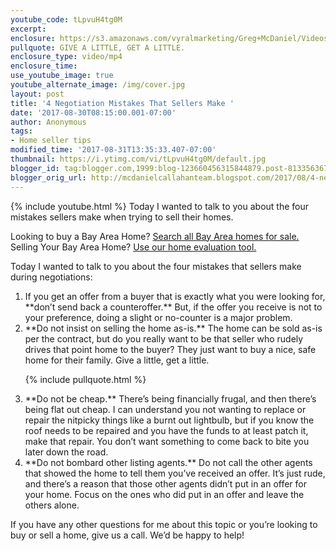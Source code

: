 ```yaml
---
youtube_code: tLpvuH4tg0M
excerpt:
enclosure: https://s3.amazonaws.com/vyralmarketing/Greg+McDaniel/Videos/2017/Bay+Area+Real+Estate+Agent-+4+Seller+Mistake+%252B+Event+Announcement.mp4
pullquote: GIVE A LITTLE, GET A LITTLE.
enclosure_type: video/mp4
enclosure_time:
use_youtube_image: true
youtube_alternate_image: /img/cover.jpg
layout: post
title: '4 Negotiation Mistakes That Sellers Make '
date: '2017-08-30T08:15:00.001-07:00'
author: Anonymous
tags:
- Home seller tips
modified_time: '2017-08-31T13:35:33.407-07:00'
thumbnail: https://i.ytimg.com/vi/tLpvuH4tg0M/default.jpg
blogger_id: tag:blogger.com,1999:blog-123660456315844879.post-8133563676017273143
blogger_orig_url: http://mcdanielcallahanteam.blogspot.com/2017/08/4-negotiation-mistakes-that-sellers-make.html
---
```

{% include youtube.html %}
Today I wanted to talk to you about the four mistakes sellers make when trying to sell their homes.

<div class="post-cta">
Looking to buy a Bay Area Home? <a href="http://www.buyandsellalamodanvillehomes.com/" target="_blank">Search all Bay Area homes for sale.</a><br>
Selling Your Bay Area Home? <a href="https://cloudcma.com/api_widget/6757802779fbc05a66bfd8f78d617a92/show?post_url=cloudcma.com&source_url=ua" target="_blank">Use our home evaluation tool.</a>
</div>

Today I wanted to talk to you about the four mistakes that sellers make during negotiations:
<ol class="indent">
<li>If you get an offer from a buyer that is exactly what you were looking for, **don’t send back a counteroffer.** But, if the offer you receive is not to your preference, doing a slight or no-counter is a major problem.</li>

<li>**Do not insist on selling the home as-is.** The home can be sold as-is per the contract, but do you really want to be that seller who rudely drives that point home to the buyer? They just want to buy a nice, safe home for their family. Give a little, get a little.</li>

{% include pullquote.html %}

<li>**Do not be cheap.** There’s being financially frugal, and then there’s being flat out cheap. I can understand you not wanting to replace or repair the nitpicky things like a burnt out lightbulb, but if you know the roof needs to be repaired and you have the funds to at least patch it, make that repair. You don’t want something to come back to bite you later down the road.</li>

<li>**Do not bombard other listing agents.** Do not call the other agents that showed the home to tell them you’ve received an offer. It’s just rude, and there’s a reason that those other agents didn’t put in an offer for your home. Focus on the ones who did put in an offer and leave the others alone.</li>
</ol>

If you have any other questions for me about this topic or you’re looking to buy or sell a home, give us a call. We’d be happy to help!

